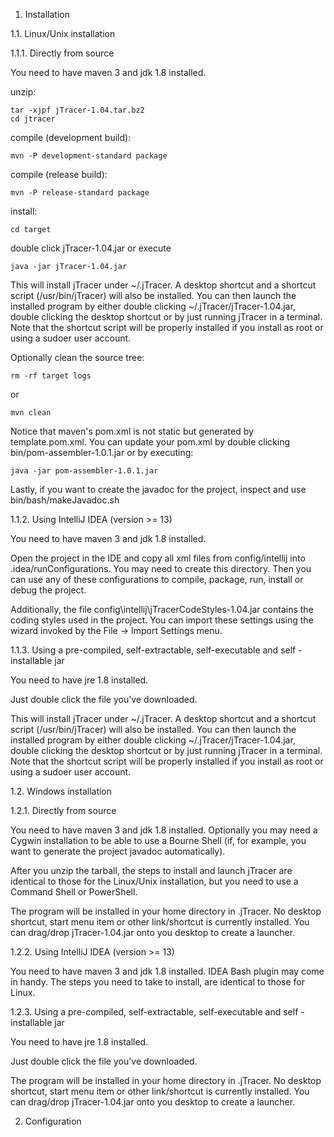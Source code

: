 1. Installation

1.1. Linux/Unix installation

1.1.1. Directly from source

You need to have maven 3 and jdk 1.8 installed.

unzip:

    tar -xjpf jTracer-1.04.tar.bz2
    cd jtracer

compile (development build):

    mvn -P development-standard package

compile (release build):

    mvn -P release-standard package

install:

    cd target

double click jTracer-1.04.jar or execute

    java -jar jTracer-1.04.jar

This will install  jTracer under ~/.jTracer.  A desktop shortcut  and a shortcut
script  (/usr/bin/jTracer) will  also be  installed. You  can  then  launch the
installed  program  by   either   double  clicking  ~/.jTracer/jTracer-1.04.jar,
double clicking the desktop shortcut or by just running jTracer in a   terminal.
Note that the shortcut script will be properly installed if you install as  root
or using a sudoer user account.

Optionally clean the source tree:

    rm -rf target logs

or

    mvn clean

Notice that maven's pom.xml is not static but generated by template.pom.xml. You
can update  your pom.xml  by double  clicking bin/pom-assembler-1.0.1.jar  or by
executing:

    java -jar pom-assembler-1.0.1.jar

Lastly, if  you want  to create  the javadoc  for the  project, inspect  and use
bin/bash/makeJavadoc.sh


1.1.2. Using IntelliJ IDEA (version >= 13)

You need to have maven 3 and jdk 1.8 installed.

Open the project  in the IDE  and copy all  xml files from  config/intellij into
.idea/runConfigurations. You may need to create this directory. Then you can use
any of  these configurations   to compile,  package, run,  install or  debug the
project.

Additionally, the  file config\intellij\jTracerCodeStyles-1.04.jar  contains the
coding  styles  used in  the project.  You can  import these  settings using the
wizard invoked by the File -> Import Settings menu.


1.1.3.  Using  a   pre-compiled,  self-extractable,  self-executable   and  self
-installable jar

You need to have jre 1.8 installed.

Just double click the file you've downloaded.

This will install  jTracer under ~/.jTracer.  A desktop shortcut  and a shortcut
script  (/usr/bin/jTracer) will  also be  installed. You  can  then  launch the
installed  program   by  either   double  clicking  ~/.jTracer/jTracer-1.04.jar,
double clicking the desktop shortcut or by just running jTracer in a   terminal.
Note that the shortcut script will be properly installed if you install as  root
or using a sudoer user account.


1.2. Windows installation

1.2.1. Directly from source

You need to have maven 3 and jdk 1.8 installed. Optionally you may need a Cygwin
installation to  be able  to use  a Bourne  Shell (if,  for example, you want to
generate the project javadoc automatically).

After you  unzip the  tarball, the  steps to  install  and  launch  jTracer  are
identical  to  those for  the Linux/Unix  installation, but  you need  to use  a
Command Shell or PowerShell.

The program will be  installed in your  home  directory in .jTracer. No  desktop
shortcut, start menu   item or other  link/shortcut is currently  installed. You
can drag/drop  jTracer-1.04.jar onto you  desktop to create a launcher. 


1.2.2. Using IntelliJ IDEA (version >= 13)

You need to  have maven 3  and jdk 1.8  installed. IDEA Bash  plugin may come in
handy. The steps you need to take to install, are identical to those for Linux.


1.2.3.  Using  a   pre-compiled,  self-extractable,  self-executable   and  self
-installable jar

You need to have jre 1.8 installed.

Just double click the file you've downloaded.

The program will be  installed in your  home  directory in .jTracer. No  desktop
shortcut, start menu   item or other  link/shortcut is currently  installed. You
can drag/drop  jTracer-1.04.jar onto you  desktop to create a launcher.


2. Configuration
